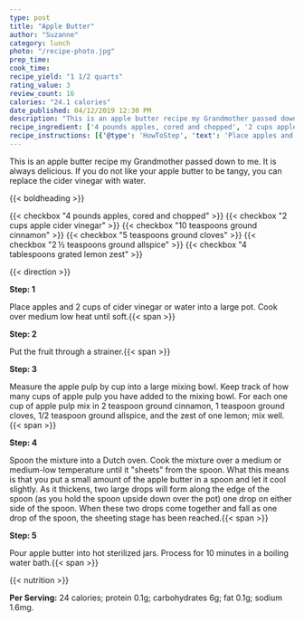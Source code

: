 ```yaml
---
type: post
title: "Apple Butter"
author: "Suzanne"
category: lunch
photo: "/recipe-photo.jpg"
prep_time: 
cook_time: 
recipe_yield: "1 1/2 quarts"
rating_value: 3
review_count: 16
calories: "24.1 calories"
date_published: 04/12/2019 12:30 PM
description: "This is an apple butter recipe my Grandmother passed down to me. It is always delicious. If you do not like your apple butter to be tangy, you can replace the cider vinegar with water."
recipe_ingredient: ['4 pounds apples, cored and chopped', '2 cups apple cider vinegar', '10 teaspoons ground cinnamon', '5 teaspoons ground cloves', '2\u2009½ teaspoons ground allspice', '4 tablespoons grated lemon zest']
recipe_instructions: [{'@type': 'HowToStep', 'text': 'Place apples and 2 cups of cider vinegar or water into a large pot.  Cook over medium low heat until soft.\n'}, {'@type': 'HowToStep', 'text': 'Put the fruit through a strainer.\n'}, {'@type': 'HowToStep', 'text': 'Measure the apple pulp by cup into a large mixing bowl. Keep track of how many cups of apple pulp you have added to the mixing bowl. For each one cup of apple pulp mix in 2 teaspoon ground cinnamon, 1 teaspoon ground cloves, 1/2 teaspoon ground allspice, and the zest of one lemon; mix well.\n'}, {'@type': 'HowToStep', 'text': 'Spoon the mixture into a Dutch oven. Cook the mixture over a medium or medium-low temperature until it "sheets" from the spoon.  What this means is that you put a small amount of the apple butter in a spoon and let it cool slightly.  As it thickens, two large drops will form along the edge of the spoon (as you hold the spoon upside down over the pot) one drop on either side of the spoon.  When these two drops come together and fall as one drop of the spoon, the sheeting stage has been reached.\n'}, {'@type': 'HowToStep', 'text': 'Pour apple butter into hot sterilized jars. Process for 10 minutes in a boiling water bath.\n'}]
---
```


This is an apple butter recipe my Grandmother passed down to me. It is always delicious. If you do not like your apple butter to be tangy, you can replace the cider vinegar with water. 

{{< boldheading >}}

{{< checkbox "4 pounds apples, cored and chopped" >}}
{{< checkbox "2 cups apple cider vinegar" >}}
{{< checkbox "10 teaspoons ground cinnamon" >}}
{{< checkbox "5 teaspoons ground cloves" >}}
{{< checkbox "2 ½ teaspoons ground allspice" >}}
{{< checkbox "4 tablespoons grated lemon zest" >}}


{{< direction >}}

**Step: 1**

Place apples and 2 cups of cider vinegar or water into a large pot.  Cook over medium low heat until soft.{{< span >}}

**Step: 2**

Put the fruit through a strainer.{{< span >}}

**Step: 3**

Measure the apple pulp by cup into a large mixing bowl. Keep track of how many cups of apple pulp you have added to the mixing bowl. For each one cup of apple pulp mix in 2 teaspoon ground cinnamon, 1 teaspoon ground cloves, 1/2 teaspoon ground allspice, and the zest of one lemon; mix well.{{< span >}}

**Step: 4**

Spoon the mixture into a Dutch oven. Cook the mixture over a medium or medium-low temperature until it "sheets" from the spoon.  What this means is that you put a small amount of the apple butter in a spoon and let it cool slightly.  As it thickens, two large drops will form along the edge of the spoon (as you hold the spoon upside down over the pot) one drop on either side of the spoon.  When these two drops come together and fall as one drop of the spoon, the sheeting stage has been reached.{{< span >}}

**Step: 5**

Pour apple butter into hot sterilized jars. Process for 10 minutes in a boiling water bath.{{< span >}}

{{< nutrition >}}

**Per Serving:** 24 calories; protein 0.1g; carbohydrates 6g; fat 0.1g; sodium 1.6mg.